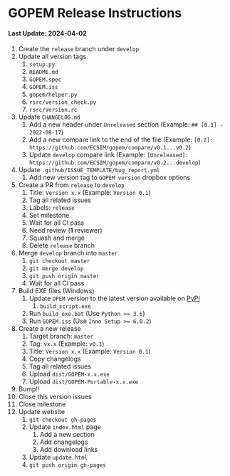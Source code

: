 # GOPEM Release Instructions

#### Last Update: 2024-04-02

1. Create the `release` branch under `develop`
2. Update all version tags
	1. `setup.py`
	2. `README.md`
	3. `GOPEM.spec`
	4. `GOPEM.iss`
	5. `gopem/helper.py`
	6. `rsrc/version_check.py`
	7. `rsrc/Version.rc`
3. Update `CHANGELOG.md`
	1. Add a new header under `Unreleased` section (Example: `## [0.1] - 2022-08-17`)
	2. Add a new compare link to the end of the file (Example: `[0.2]: https://github.com/ECSIM/gopem/compare/v0.1...v0.2`)
	3. Update `develop` compare link (Example: `[Unreleased]: https://github.com/ECSIM/gopem/compare/v0.2...develop`)
4. Update `.github/ISSUE_TEMPLATE/bug_report.yml`
   1. Add new version tag to `GOPEM version` dropbox options
5. Create a PR from `release` to `develop`
	1. Title: `Version x.x` (Example: `Version 0.1`)
	2. Tag all related issues
	3. Labels: `release`
	4. Set milestone
	5. Wait for all CI pass
	6. Need review (**1** reviewer)
	7. Squash and merge
	8. Delete `release` branch
6. Merge `develop` branch into `master`
	1. `git checkout master`
	2. `git merge develop`
	3. `git push origin master`
	4. Wait for all CI pass
7. Build EXE files (Windows)
	1. Update `OPEM` version to the latest version available on [PyPI](https://pypi.org/project/opem/)
		1. `build_script.exe`
	2. Run `build_exe.bat` (Use `Python >= 3.6`)
	3. Run `GOPEM.iss` (Use `Inno Setup >= 6.0.2`)
8. Create a new release
	1. Target branch: `master`
	2. Tag: `vx.x` (Example: `v0.1`)
	3. Title: `Version x.x` (Example: `Version 0.1`)
	4. Copy changelogs
	5. Tag all related issues
	6. Upload `dist/GOPEM-x.x.exe`
	7. Upload `dist/GOPEM-Portable-x.x.exe`
9. Bump!!
10. Close this version issues
11. Close milestone
12. Update website
	1. `git checkout gh-pages`
	2. Update `index.html` page
		1. Add a new section
		2. Add changelogs
		3. Add download links
	3. Update `update.html`
	4. `git push origin gh-pages`